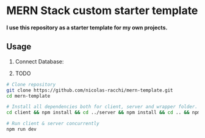 # MERN Stack custom starter template

**I use this repository as a starter template for my own projects.**

## Usage

1. Connect Database:

2. TODO

```bash
# Clone repository
git clone https://github.com/nicolas-racchi/mern-template.git
cd mern-template

# Install all dependencies both for client, server and wrapper folder.
cd client && npm install && cd ../server && npm install && cd .. && npm install

# Run client & server concurrently
npm run dev

```
